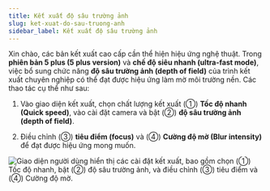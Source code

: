```yaml
---
title: Kết xuất độ sâu trường ảnh
slug: ket-xuat-do-sau-truong-anh
sidebar_label: Kết xuất độ sâu trường ảnh
---
```


Xin chào, các bản kết xuất cao cấp cần thể hiện hiệu ứng nghệ thuật. Trong **phiên bản 5 plus (5 plus version)** và **chế độ siêu nhanh (ultra-fast mode)**, việc bổ sung chức năng **độ sâu trường ảnh (depth of field)** của trình kết xuất chuyên nghiệp có thể đạt được hiệu ứng làm mờ môi trường nền. Các thao tác cụ thể như sau:

1. Vào giao diện kết xuất, chọn chất lượng kết xuất (①) **Tốc độ nhanh (Quick speed)**, vào cài đặt camera và bật (②) **độ sâu trường ảnh (depth of field)**.

2. Điều chỉnh (③) **tiêu điểm (focus)** và (④) **Cường độ mờ (Blur intensity)** để đạt được hiệu ứng mong muốn.

![Giao diện người dùng hiển thị các cài đặt kết xuất, bao gồm chọn (①) Tốc độ nhanh, bật (②) độ sâu trường ảnh, và điều chỉnh (③) tiêu điểm và (④) Cường độ mờ.](https://storage.googleapis.com/jegavn_kb/images/c01dd3f1-da50-4f5a-bb38-8288cdcdaab0.png)